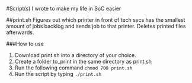 #Script(s) I wrote to make my life in SoC easier

##print.sh
Figures out which printer in front of tech svcs has the smallest amount of jobs backlog and sends job to that printer. Deletes printed files afterwards.

###How to use
1. Download print.sh into a directory of your choice.
2. Create a folder to_print in the same directory as print.sh
3. Run the following command `chmod 700 print.sh`
4. Run the script by typing `./print.sh`